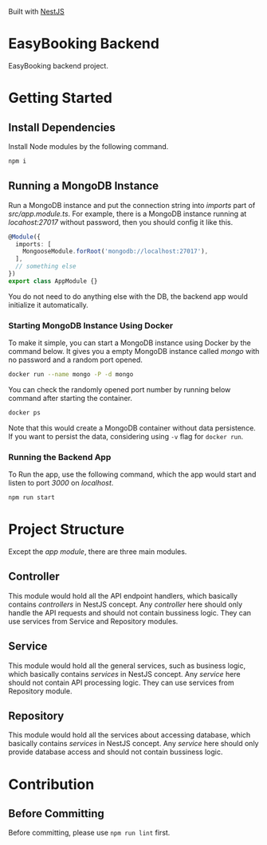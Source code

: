 Built with [NestJS](https://nestjs.com/)

# EasyBooking Backend
EasyBooking backend project.

# Getting Started

## Install Dependencies
Install Node modules by the following command.
```sh
npm i
```

## Running a MongoDB Instance
Run a MongoDB instance and put the connection string into _imports_ part of _src/app.module.ts_. For example, there is a MongoDB instance running at _locahost:27017_ without password, then you should config it like this.
```ts
@Module({
  imports: [
    MongooseModule.forRoot('mongodb://localhost:27017'),
  ],
  // something else
})
export class AppModule {}
```
You do not need to do anything else with the DB, the backend app would initialize it automatically.

### Starting MongoDB Instance Using Docker
To make it simple, you can start a MongoDB instance using Docker by the command below. It gives you a empty MongoDB instance called _mongo_ with no password and a random port opened.
```sh
docker run --name mongo -P -d mongo
```
You can check the randomly opened port number by running below command after starting the container.
```sh
docker ps
```
Note that this would create a MongoDB container without data persistence. If you want to persist the data, considering using ```-v``` flag for ```docker run```. 

### Running the Backend App
To Run the app, use the following command, which the app would start and listen to port _3000_ on _localhost_.
```sh
npm run start
```
# Project Structure
Except the _app module_, there are three main modules.
## Controller
This module would hold all the API endpoint handlers, which basically contains _controllers_ in NestJS concept. Any _controller_ here should only handle the API requests and should not contain bussiness logic. They can use services from Service and Repository modules.
## Service
This module would hold all the general services, such as business logic, which basically contains _services_ in NestJS concept. Any _service_ here should not contain API processing logic. They can use services from Repository module.
## Repository
This module would hold all the services about accessing database, which basically contains _services_ in NestJS concept. Any _service_ here should only provide database access and should not contain bussiness logic.

# Contribution
## Before Committing
Before committing, please use ```npm run lint``` first.